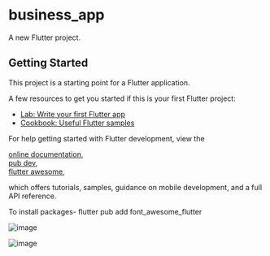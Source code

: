 # business_app

A new Flutter project.

## Getting Started

This project is a starting point for a Flutter application.

A few resources to get you started if this is your first Flutter project:

- [Lab: Write your first Flutter app](https://docs.flutter.dev/get-started/codelab)
- [Cookbook: Useful Flutter samples](https://docs.flutter.dev/cookbook)

For help getting started with Flutter development, view the


[online documentation](https://docs.flutter.dev/),  
[pub dev](https://pub.dev/),  
[flutter awesome](https://flutterawesome.com/#google_vignette),    


which offers tutorials, samples, guidance on mobile development, and a full API reference.

To install packages- flutter pub add font_awesome_flutter

![image](https://github.com/user-attachments/assets/3fc65b4d-ab4d-4e79-a696-3f7dc98716dd)

![image](https://github.com/user-attachments/assets/90946fb3-6ac1-40eb-9fd2-dcf4a2eee6d5)

